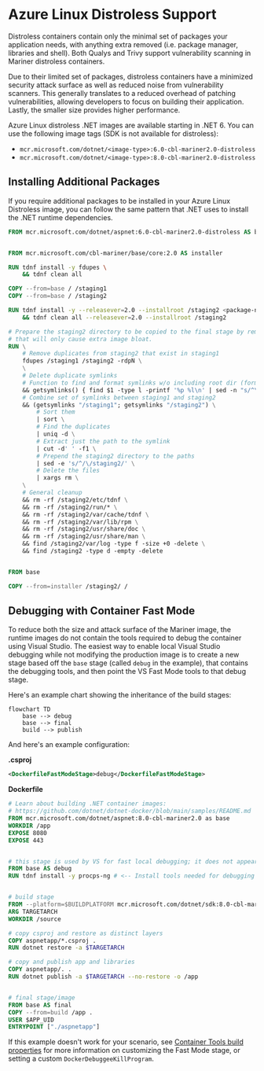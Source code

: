 # Azure Linux Distroless Support

Distroless containers contain only the minimal set of packages your application needs, with anything extra removed (i.e. package manager, libraries and shell).
Both Qualys and Trivy support vulnerability scanning in Mariner distroless containers.

Due to their limited set of packages, distroless containers have a minimized security attack surface as well as reduced noise from vulnerability scanners.
This generally translates to a reduced overhead of patching vulnerabilities, allowing developers to focus on building their application.
Lastly, the smaller size provides higher performance.

Azure Linux distroless .NET images are available starting in .NET 6.
You can use the following image tags (SDK is not available for distroless):

- `mcr.microsoft.com/dotnet/<image-type>:6.0-cbl-mariner2.0-distroless`
- `mcr.microsoft.com/dotnet/<image-type>:8.0-cbl-mariner2.0-distroless`

## Installing Additional Packages

If you require additional packages to be installed in your Azure Linux Distroless image, you can follow the same pattern that .NET uses to install the .NET runtime dependencies.

```Dockerfile
FROM mcr.microsoft.com/dotnet/aspnet:6.0-cbl-mariner2.0-distroless AS base


FROM mcr.microsoft.com/cbl-mariner/base/core:2.0 AS installer

RUN tdnf install -y fdupes \
    && tdnf clean all

COPY --from=base / /staging1
COPY --from=base / /staging2

RUN tdnf install -y --releasever=2.0 --installroot /staging2 <package-name> \
    && tdnf clean all --releasever=2.0 --installroot /staging2

# Prepare the staging2 directory to be copied to the final stage by removing unnecessary files
# that will only cause extra image bloat.
RUN \
    # Remove duplicates from staging2 that exist in staging1
    fdupes /staging1 /staging2 -rdpN \
    \
    # Delete duplicate symlinks
    # Function to find and format symlinks w/o including root dir (format: /path/to/symlink /path/to/target)
    && getsymlinks() { find $1 -type l -printf '%p %l\n' | sed -n "s/^\\$1\\(.*\\)/\\1/p"; } \
    # Combine set of symlinks between staging1 and staging2
    && (getsymlinks "/staging1"; getsymlinks "/staging2") \
        # Sort them
        | sort \
        # Find the duplicates
        | uniq -d \
        # Extract just the path to the symlink
        | cut -d' ' -f1 \
        # Prepend the staging2 directory to the paths
        | sed -e 's/^/\/staging2/' \
        # Delete the files
        | xargs rm \
    \
    # General cleanup
    && rm -rf /staging2/etc/tdnf \
    && rm -rf /staging2/run/* \
    && rm -rf /staging2/var/cache/tdnf \
    && rm -rf /staging2/var/lib/rpm \
    && rm -rf /staging2/usr/share/doc \
    && rm -rf /staging2/usr/share/man \
    && find /staging2/var/log -type f -size +0 -delete \
    && find /staging2 -type d -empty -delete


FROM base

COPY --from=installer /staging2/ /
```

## Debugging with Container Fast Mode

To reduce both the size and attack surface of the Mariner image, the runtime images do not contain the tools required to debug the container using Visual Studio.
The easiest way to enable local Visual Studio debugging while not modifying the production image is to create a new stage based off the `base` stage (called `debug` in the example),
that contains the debugging tools, and then point the VS Fast Mode tools to that debug stage.

Here's an example chart showing the inheritance of the build stages: 

```mermaid
flowchart TD
    base --> debug
    base --> final
    build --> publish
```

And here's an example configuration:

**.csproj**
```xml
<DockerfileFastModeStage>debug</DockerfileFastModeStage>
```

**Dockerfile**
```Dockerfile
# Learn about building .NET container images:
# https://github.com/dotnet/dotnet-docker/blob/main/samples/README.md
FROM mcr.microsoft.com/dotnet/aspnet:8.0-cbl-mariner2.0 as base
WORKDIR /app
EXPOSE 8080
EXPOSE 443


# this stage is used by VS for fast local debugging; it does not appear in the final image
FROM base AS debug
RUN tdnf install -y procps-ng # <-- Install tools needed for debugging (e.g. the `pidof` command)


# build stage
FROM --platform=$BUILDPLATFORM mcr.microsoft.com/dotnet/sdk:8.0-cbl-mariner2.0 AS build
ARG TARGETARCH
WORKDIR /source

# copy csproj and restore as distinct layers
COPY aspnetapp/*.csproj .
RUN dotnet restore -a $TARGETARCH

# copy and publish app and libraries
COPY aspnetapp/. .
RUN dotnet publish -a $TARGETARCH --no-restore -o /app


# final stage/image
FROM base AS final
COPY --from=build /app .
USER $APP_UID
ENTRYPOINT ["./aspnetapp"]
```

If this example doesn't work for your scenario, see [Container Tools build properties](https://docs.microsoft.com/en-us/visualstudio/containers/container-msbuild-properties?view=vs-2022) for more information on
customizing the Fast Mode stage, or setting a custom `DockerDebuggeeKillProgram`.
